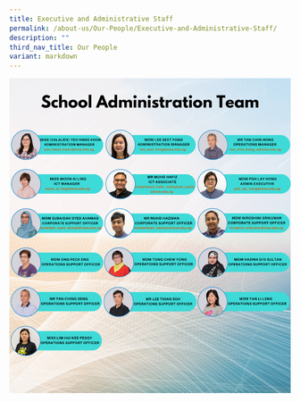 ```yaml
---
title: Executive and Administrative Staff
permalink: /about-us/Our-People/Executive-and-Administrative-Staff/
description: ""
third_nav_title: Our People
variant: markdown
---
```


![](/images/About%20Us/Our%20People/Executive%20and%20Admin%20Staff/School_Administration_Team.png)

